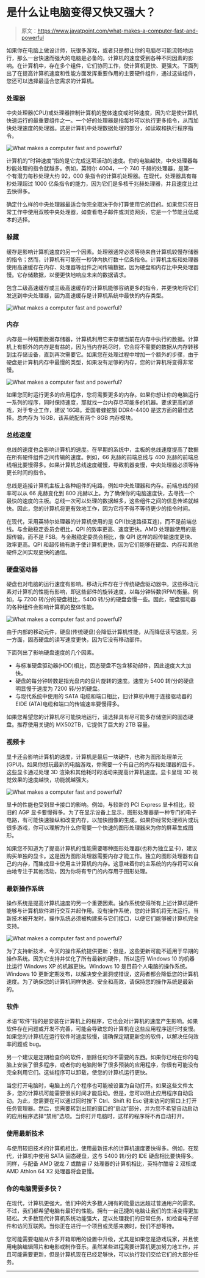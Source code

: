 # 是什么让电脑变得又快又强大？

> 原文：<https://www.javatpoint.com/what-makes-a-computer-fast-and-powerful>

如果你在电脑上做设计师，玩很多游戏，或者只是想让你的电脑尽可能流畅地运行，那么一台快速而强大的电脑是必备的。计算机的速度受到各种不同因素的影响。在计算机中，存在多个组件，它们协同工作，使计算机更快、更强大。下面列出了在提高计算机速度和性能方面发挥重要作用的主要硬件组件，通过这些组件，您还可以选择最适合您需求的计算机。

### 处理器

中央处理器(CPU)或处理器控制计算机的整体速度或时钟速度，因为它是使计算机快速运行的最重要组件之一。一个好的处理器是指每秒可以执行更多指令，从而加快处理速度的处理器。这是计算机中处理数据处理的部分，如读取和执行程序指令。

![What makes a computer fast and powerful?](img/5005827d784e4c3eece03003cf296637.png)

计算机的“时钟速度”指的是它完成这项活动的速度。你的电脑越快，中央处理器每秒能处理的指令就越多。例如，英特尔 4004，一个 740 千赫的处理器，是第一个有潜力每秒处理大约 92，000 条指令的计算机处理器。在现代，处理器具有每秒处理超过 1000 亿条指令的能力，因为它们是多核千兆赫处理器，并且速度比过去快得多。

确定什么样的中央处理器最适合你完全取决于你打算使用它的目的。如果您只在日常工作中使用双核中央处理器，如查看电子邮件或浏览网页，它是一个节能且低成本的选择。

### 躲藏

缓存是影响计算机速度的另一个因素。处理器通常必须等待来自计算机较慢存储器的指令；然而，计算机有可能在一秒钟内执行数十亿条指令。计算机主板和处理器使用高速缓存在内存、处理器等组件之间传输数据，因为硬盘和内存比中央处理器慢。它存储数据，以便更快地响应未来的数据请求。

包含二级高速缓存或三级高速缓存的计算机能够容纳更多的指令，并更快地将它们发送到中央处理器，因为高速缓存是计算机系统中最快的内存类型。

![What makes a computer fast and powerful?](img/fedad1718ad0df762cb2beec65f319c0.png)

### 内存

内存是一种短期数据存储器，计算机利用它来存储当前在内存中执行的数据。计算机上有额外的内存是有益的，因为当内存耗尽时，它会将不需要的数据从内存转移到主存储设备，直到再次需要它。如果您在处理过程中增加一个额外的步骤，由于硬盘是计算机内存中最慢的类型，如果没有足够的内存，您的计算机将变得非常慢。

![What makes a computer fast and powerful?](img/b8300ee19567fc915f12aa58c3377cd2.png)

如果您同时运行更多的应用程序，您将需要更多的内存。如果你想让你的电脑运行一系列的程序，同时保持速度，那就找一台内存尽可能多的机器。要求更高的游戏，对于专业工作，建议 16GB。爱国者蝰蛇钢 DDR4-4400 是这方面的最佳选择。总内存为 16GB，该系统配有两个 8GB 内存模块。

### 总线速度

总线的速度也会影响计算机的速度。在早期的系统中，主板的总线速度提高了数据在所有硬件组件之间传输的速度。例如，66 兆赫的前端总线与 400 兆赫的前端总线相比要慢得多。如果计算机总线速度缓慢，导致机器变慢，中央处理器必须等待更长时间的指令。

总线是连接计算机主板上各种组件的电路，例如中央处理器和内存。前端总线的频率可以从 66 兆赫变化到 800 兆赫以上。为了确保你的电脑速度快，去寻找一个最快的速度的主板。总线一次可以处理的数据越多，这些组件之间的信息传递就越快。因此，您的计算机将更有效地工作，因为它将不得不等待更少的指令时间。

在现代，采用英特尔处理器的计算机使用的是 QPI(快速路径互连)，而不是前端总线。与金融稳定委员会相比，QPI 的效率更高、速度更快。AMD 处理器使用的是超传输，而不是 FSB。与金融稳定委员会相比，像 QPI 这样的超传输速度更快、效率更高。QPI 和超传输有助于使计算机更快，因为它们能够在硬盘、内存和其他硬件之间实现更快的通信。

### 硬盘驱动器

硬盘也对电脑的运行速度有影响。移动元件存在于传统硬盘驱动器中。这些移动元素对计算机的性能有影响，即这些部件的旋转速度，以每分钟转数(RPM)衡量。例如，与 7200 转/分的硬盘相比，5400 转/分的硬盘会慢一些。因此，硬盘驱动器的各种组件会影响计算机的整体性能。

![What makes a computer fast and powerful?](img/5569c04362a567971a3ac1f2d64f09af.png)

由于内部的移动元件，硬盘(传统硬盘)会降低计算机性能，从而降低读写速度。另一方面，固态硬盘的读写速度更快，因为它没有移动部件。

下面列出了影响硬盘速度的几个因素。

*   与标准硬盘驱动器(HDD)相比，固态硬盘不包含移动部件，因此速度大大加快。
*   硬盘的每分钟转数是指光盘内的盘片旋转的速度。速度为 5400 转/分的硬盘明显慢于速度为 7200 转/分的硬盘。
*   与现代系统中使用的 SATA 电缆和端口相比，旧计算机中用于连接驱动器的 EIDE (ATA)电缆和端口的传输速率要慢得多。

如果您希望您的计算机尽可能快地运行，请选择具有尽可能多存储空间的固态硬盘。推荐使用关键的 MX502TB，它提供了巨大的 2TB 容量。

### 视频卡

显卡还会影响计算机的速度，计算机是最后一块硬件，也称为图形处理单元(GPU)。如果你想玩最新的电脑游戏，你需要一个有自己的内存和处理器的显卡。这些显卡通过处理 3D 渲染和其他耗时的活动来提高计算机速度。显卡呈现 3D 视觉效果的速度越快，功能就越强大。

![What makes a computer fast and powerful?](img/65d69bee455656f1bc52f00c5bc43a2f.png)

显卡的性能也受到显卡接口的影响。例如，与较新的 PCI Express 显卡相比，较旧的 AGP 显卡要慢得多。为了在显示设备上显示，图形处理器是一种专门的电子电路，有可能快速操纵和改变内存，以加快图像的生成。如果你经常处理照片或玩很多游戏，你可以理解为什么你需要一个快速的图形处理器来为你的屏幕生成图形。

如果您不知道为了提高计算机的性能需要哪种图形处理器(也称为独立显卡)，建议购买单独的显卡。这是因为图形处理器需要内存才能工作。独立的图形处理器有自己的内存，而集成显卡使用主计算机的内存。这意味着你的主系统的内存将可以自由地专注于其他活动，因为你将有专门的内存用于图形处理。

### 最新操作系统

操作系统是提高计算机速度的另一个重要因素。操作系统使得所有上述计算机硬件能够与计算机软件进行交互并起作用。没有操作系统，您的计算机将无法运行。当新技术被开发时，操作系统必须被构建来与它们接口，以便它们能够被计算机完全支持。

![What makes a computer fast and powerful?](img/3f052a0d1ab6ead4f161161a2d0208b4.png)

为了支持新技术，今天的操作系统提供更新；但是，这些更新可能不适用于早期的操作系统。因为它支持并优化了所有最新的硬件，所以运行 Windows 10 的机器比运行 Windows XP 的机器更快。Windows 10 是目前个人电脑的操作系统。Windows 10 更新定期发布，以解决安全漏洞或错误，这两者都会降低您的计算机速度。为了确保您的计算机同样快速、安全和高效，请保持您的操作系统是最新的。

### 软件

术语“软件”指的是安装在计算机上的程序，它也会对计算机的速度产生影响。如果软件存在问题或开发不完善，可能会导致您的计算机在这些应用程序运行时变慢。如果您的计算机在运行软件时速度较慢，请确保定期更新您的软件，以解决任何效率问题或 bug。

另一个建议是定期检查你的软件，删除任何你不需要的东西。如果你已经在你的电脑上安装了很多程序，或者你的电脑附带了很多预装的应用程序，你很有可能没有完全利用它们。这些程序可以卸载，使您的计算机运行更快。

当您打开电脑时，电脑上的几个程序也可能被设置为自动打开。如果这些文件太多，您的计算机可能需要很长时间才能启动。但是，您可以阻止应用程序自动启动。为此，您需要在可以通过同时按下 Ctrl、Shift 和 Esc 键来访问的窗口上打开任务管理器。然后，您需要转到出现的窗口的“启动”部分，并为您不希望自动启动的应用程序选择“禁用”选项。当你打开电脑时，这样的程序将不再自动打开。

### 使用最新技术

与使用较旧技术的计算机相比，使用最新技术的计算机速度要快得多。例如，在现代，计算机中使用 SATA 固态硬盘，这与 5400 转/分的 IDE 硬盘相比要快得多。同样，与配备 AMD 锐龙 7 或酷睿 i7 处理器的计算机相比，英特尔酷睿 2 双核或 AMD Athlon 64 X2 处理器将会更慢。

### 你的电脑需要多快？

在现代，计算机更强大。他们中的大多数人拥有的能量远远超过普通用户的需求。不过，我们都希望电脑有最好的性能。拥有一台迅捷的电脑让我们的生活变得更加轻松。大多数现代计算机系统功能强大，足以处理我们的日常任务，如检查电子邮件和访问互联网。当你正在进行一个项目或灵感来袭时，我们不想等待。

您可能需要电脑从许多开箱即用的设置中升级，尤其是如果您是游戏玩家，并且使用电脑编辑照片和电影或制作音乐。虽然某些进程需要计算机更加努力地工作，并且可能需要更新，但是计算机现在已经足够快，可以执行我们交给它们的大部分任务。

* * *
